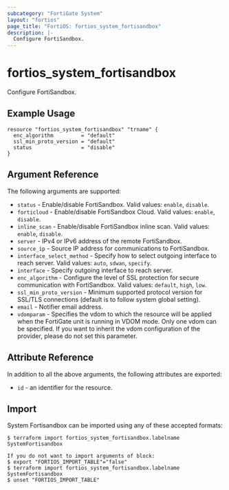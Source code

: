 ```yaml
---
subcategory: "FortiGate System"
layout: "fortios"
page_title: "FortiOS: fortios_system_fortisandbox"
description: |-
  Configure FortiSandbox.
---
```


# fortios_system_fortisandbox
Configure FortiSandbox.

## Example Usage

```hcl
resource "fortios_system_fortisandbox" "trname" {
  enc_algorithm         = "default"
  ssl_min_proto_version = "default"
  status                = "disable"
}
```

## Argument Reference

The following arguments are supported:

* `status` - Enable/disable FortiSandbox. Valid values: `enable`, `disable`.
* `forticloud` - Enable/disable FortiSandbox Cloud. Valid values: `enable`, `disable`.
* `inline_scan` - Enable/disable FortiSandbox inline scan. Valid values: `enable`, `disable`.
* `server` - IPv4 or IPv6 address of the remote FortiSandbox.
* `source_ip` - Source IP address for communications to FortiSandbox.
* `interface_select_method` - Specify how to select outgoing interface to reach server. Valid values: `auto`, `sdwan`, `specify`.
* `interface` - Specify outgoing interface to reach server.
* `enc_algorithm` - Configure the level of SSL protection for secure communication with FortiSandbox. Valid values: `default`, `high`, `low`.
* `ssl_min_proto_version` - Minimum supported protocol version for SSL/TLS connections (default is to follow system global setting).
* `email` - Notifier email address.
* `vdomparam` - Specifies the vdom to which the resource will be applied when the FortiGate unit is running in VDOM mode. Only one vdom can be specified. If you want to inherit the vdom configuration of the provider, please do not set this parameter.


## Attribute Reference

In addition to all the above arguments, the following attributes are exported:
* `id` - an identifier for the resource.

## Import

System Fortisandbox can be imported using any of these accepted formats:
```
$ terraform import fortios_system_fortisandbox.labelname SystemFortisandbox

If you do not want to import arguments of block:
$ export "FORTIOS_IMPORT_TABLE"="false"
$ terraform import fortios_system_fortisandbox.labelname SystemFortisandbox
$ unset "FORTIOS_IMPORT_TABLE"
```
